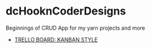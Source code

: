 # dcHooknCoderDesigns

Beginnings of CRUD App for my yarn projects and more

* [TRELLO BOARD: KANBAN STYLE](https://trello.com/b/6PteyvaW/dc-hook-coder-designs)



